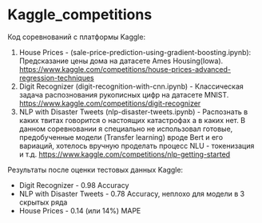 # Kaggle_competitions
Код соревнований с платформы Kaggle:

1. House Prices - (sale-price-prediction-using-gradient-boosting.ipynb): Предсказание цены дома на датасете Ames Housing(Iowa).
https://www.kaggle.com/competitions/house-prices-advanced-regression-techniques
2. Digit Recognizer (digit-recognition-with-cnn.ipynb) - Классическая задача распознования рукописных цифр на датасете MNIST.
https://www.kaggle.com/competitions/digit-recognizer
3. NLP with Disaster Tweets (nlp-disaster-tweets.ipynb) - Распознать в каких твитах говорится о настоящих катастрофах а в каких нет. В данном соревновании я специально не использовал готовые, предобученные модели (Transfer learning) вроде Bert и его вариаций, хотелось вручную проделать процесс NLU - токенизация и т.д.
https://www.kaggle.com/competitions/nlp-getting-started
 
Результаты после оценки тестовых данных Kaggle:
- Digit Recognizer - 0.98 Accuracy
- NLP with Disaster Tweets - 0.78 Accuracy, неплохо для модели в 3 скрытых ряда
- House Prices - 0.14 (или 14%) MAPE

